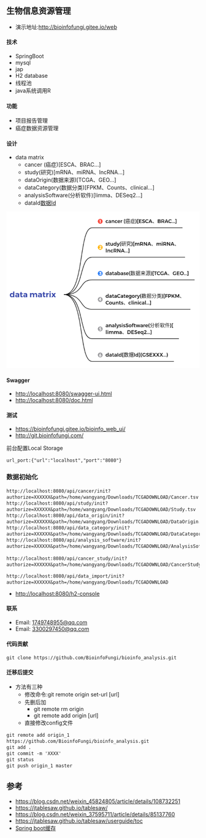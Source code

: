 ## 生物信息资源管理
+ 演示地址:<http://bioinfofungi.gitee.io/web>
#### 技术
+ SpringBoot
+ mysql
+ jap
+ H2 database
+ 线程池
+ java系统调用R

#### 功能
+ 项目报告管理
+ 癌症数据资源管理

#### 设计
+ data matrix
    + cancer (癌症)[ESCA、BRAC...]
    + study(研究)[mRNA、miRNA、lncRNA...]
    + dataOrigin(数据来源)[TCGA、GEO...]
    + dataCategory(数据分类)[FPKM、Counts、clinical...]
    + analysisSoftware(分析软件)[limma、DESeq2...]
    + dataId[数据Id](GSEXXX...)

![](vignettes/cancer.png)

#### Swagger
+ <http://localhost:8080/swagger-ui.html>
+ <http://localhost:8080/doc.html>

#### 测试
+ <https://bioinfofungi.gitee.io/bioinfo_web_ui/>
+ <http://git.bioinfofungi.com/>

前台配置Local Storage
```
url_port:{"url":"localhost","port":"8080"}
```
### 数据初始化
```
http://localhost:8080/api/cancer/init?authorize=XXXXXX&path=/home/wangyang/Downloads/TCGADOWNLOAD/Cancer.tsv
http://localhost:8080/api/study/init?authorize=XXXXXX&path=/home/wangyang/Downloads/TCGADOWNLOAD/Study.tsv
http://localhost:8080/api/data_origin/init?authorize=XXXXXX&path=/home/wangyang/Downloads/TCGADOWNLOAD/DataOrigin.tsv
http://localhost:8080/api/data_category/init?authorize=XXXXXX&path=/home/wangyang/Downloads/TCGADOWNLOAD/DataCategory.tsv
http://localhost:8080/api/analysis_software/init?authorize=XXXXXX&path=/home/wangyang/Downloads/TCGADOWNLOAD/AnalysisSoftware.tsv

http://localhost:8080/api/cancer_study/init?authorize=XXXXXX&path=/home/wangyang/Downloads/TCGADOWNLOAD/CancerStudy.tsv
```

```
http://localhost:8080/api/data_import/init?authorize=XXXXXX&path=/home/wangyang/Downloads/TCGADOWNLOAD
```

+ <http://localhost:8080/h2-console>

#### 联系
+ Email: 1749748955@qq.com
+ Email: 3300297450@qq.com

#### 代码贡献
```
git clone https://github.com/BioinfoFungi/bioinfo_analysis.git
```
#### 迁移后提交
+ 方法有三种
    + 修改命令:git remote origin set-url [url]
    + 先删后加
        + git remote rm origin
        + git remote add origin [url]
    + 直接修改config文件
```
git remote add origin_1 https://github.com/BioinfoFungi/bioinfo_analysis.git
git add .
git commit -m 'XXXX'
git status
git push origin_1 master
```

## 参考
+ <https://blog.csdn.net/weixin_45824805/article/details/108732251>
+ <https://jtablesaw.github.io/tablesaw/>
+ <https://blog.csdn.net/weixin_37595711/article/details/85137760>
+ <https://jtablesaw.github.io/tablesaw/userguide/toc>
+ [Spring boot缓存](https://blog.csdn.net/rubulai/article/details/85015074/)